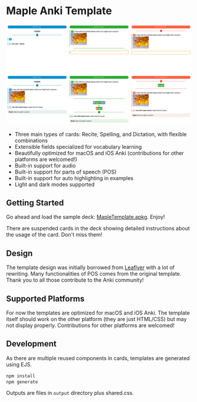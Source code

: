 Maple Anki Template
===================

![Sample](doc/sample.png)

* Three main types of cards: Recite, Spelling, and Dictation, with flexible combinations
* Extensible fields specialized for vocabulary learning
* Beautifully optimized for macOS and iOS Anki (contributions for other platforms are welcomed!)
* Built-in support for audio
* Built-in support for parts of speech (POS)
* Built-in support for auto highlighting in examples
* Light and dark modes supported

## Getting Started
Go ahead and load the sample deck: [MapleTemplate.apkg](MapleTemplate.apkg). Enjoy!

There are suspended cards in the deck showing detailed instructions about the usage of the card. Don't miss them!

## Design
The template design was initially borrowed from [Leaflyer](https://leaflyer.lofter.com/post/4798b6_a4492e3) with a lot of rewriting.
Many functionalities of POS comes from the original template.
Thank you to all those contribute to the Anki community!

## Supported Platforms
For now the templates are optimized for macOS and iOS Anki. 
The template itself should work on the other platform (they are just HTML/CSS) but may not display properly. 
Contributions for other platforms are welcomed!

## Development
As there are multiple reused components in cards, templates are generated using EJS.
```shell
npm install
npm generate
```

Outputs are files in `output` directory plus shared.css.
